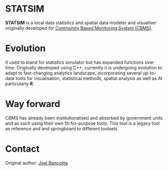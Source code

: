 # STATSIM
**STATSIM** is a local data statistics and spatial data modeler and visualiser originally developed for [Community Based Monitoring System (CBMS)](https://www.pep-net.org/methods/cbms). 

# Evolution
It used to stand for statistics simulator but has expanded functions over time. Originally developed using C++, currently it is undergoing evolution to adapt to fast-changing analytics landscape, incorporating several up-to-date tools for visualisation, statistical methods, spatial analysis as well as AI particularly **R**.

# Way forward
CBMS has already been institutionalised and absorbed by government units and as such using their own fit-for-purpose tools. This tool is a legacy tool as reference and and springboard to different toolsets.

# Contact
Original author: [Joel Bancolita](mailto:Joel.e.bancolita@gmail.com)
